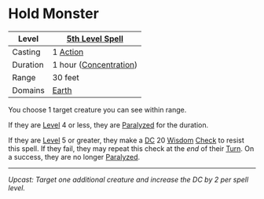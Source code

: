 # Hold Monster

| Level    | [5th Level Spell](5th%20Level%20Spells.md)                       |
| -------- | ---------------------------------------------------------------- |
| Casting  | 1 [Action](../../../../Game%20Procedures/Action.md)              |
| Duration | 1 hour ([Concentration](../../../Spellcasting/Concentration.md)) |
| Range    | 30 feet                                                          |
| Domains  | [Earth](../../../Spell%20Domains/Earth.md)                       |

You choose 1 target creature you can see within range.

If they are [Level](../../../../Player%20Characters/Derived%20Statistics/Level.md) 4 or less, they are [Paralyzed](../../../../Conditions/Paralyzed.md) for the duration.

If they are [Level](../../../../Player%20Characters/Derived%20Statistics/Level.md) 5 or greater, they make a [DC](../../../../Game%20Procedures/DC.md) 20 [Wisdom](../../../../Player%20Characters/Chosen%20Statistics/Wisdom.md) [Check](../../../../Game%20Procedures/Check.md) to resist this spell. If they fail, they may repeat this check at the *end* of their [Turn](../../../../Game%20Procedures/Turn.md). On a success, they are no longer [Paralyzed](../../../../Conditions/Paralyzed.md).

---
*Upcast: Target one additional creature and increase the DC by 2 per spell level.*
